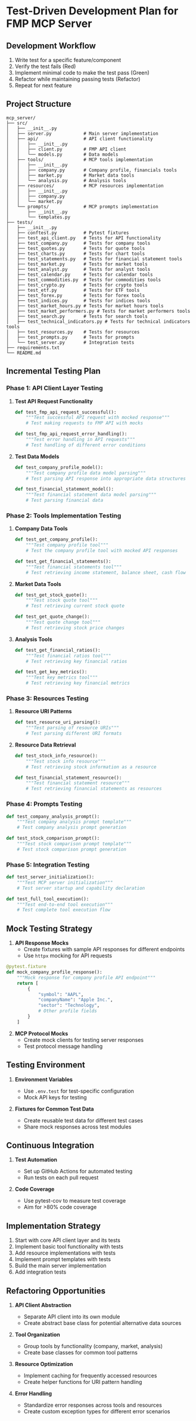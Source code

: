 # Test-Driven Development Plan for FMP MCP Server

## Development Workflow

1. Write test for a specific feature/component
2. Verify the test fails (Red)
3. Implement minimal code to make the test pass (Green)
4. Refactor while maintaining passing tests (Refactor)
5. Repeat for next feature

## Project Structure

```
mcp_server/
├── src/
│   ├── __init__.py
│   ├── server.py            # Main server implementation
│   ├── api/                 # API client functionality 
│   │   ├── __init__.py
│   │   ├── client.py        # FMP API client
│   │   └── models.py        # Data models
│   ├── tools/               # MCP tools implementation
│   │   ├── __init__.py
│   │   ├── company.py       # Company profile, financials tools
│   │   ├── market.py        # Market data tools
│   │   └── analysis.py      # Analysis tools
│   ├── resources/           # MCP resources implementation
│   │   ├── __init__.py
│   │   ├── company.py
│   │   └── market.py
│   └── prompts/             # MCP prompts implementation
│       ├── __init__.py
│       └── templates.py
├── tests/
│   ├── __init__.py
│   ├── conftest.py          # Pytest fixtures
│   ├── test_api_client.py   # Tests for API functionality
│   ├── test_company.py      # Tests for company tools
│   ├── test_quotes.py       # Tests for quote tools
│   ├── test_charts.py       # Tests for chart tools
│   ├── test_statements.py   # Tests for financial statement tools
│   ├── test_market.py       # Tests for market tools
│   ├── test_analyst.py      # Tests for analyst tools
│   ├── test_calendar.py     # Tests for calendar tools
│   ├── test_commodities.py  # Tests for commodities tools
│   ├── test_crypto.py       # Tests for crypto tools
│   ├── test_etf.py          # Tests for ETF tools
│   ├── test_forex.py        # Tests for forex tools
│   ├── test_indices.py      # Tests for indices tools
│   ├── test_market_hours.py # Tests for market hours tools
│   ├── test_market_performers.py # Tests for market performers tools
│   ├── test_search.py       # Tests for search tools
│   ├── test_technical_indicators.py # Tests for technical indicators tools
│   ├── test_resources.py    # Tests for resources
│   ├── test_prompts.py      # Tests for prompts
│   └── test_server.py       # Integration tests
├── requirements.txt
└── README.md
```

## Incremental Testing Plan

### Phase 1: API Client Layer Testing

1. **Test API Request Functionality**
   ```python
   def test_fmp_api_request_successful():
       """Test successful API request with mocked response"""
       # Test making requests to FMP API with mocks
   
   def test_fmp_api_request_error_handling():
       """Test error handling in API requests"""
       # Test handling of different error conditions
   ```

2. **Test Data Models**
   ```python
   def test_company_profile_model():
       """Test company profile data model parsing"""
       # Test parsing API response into appropriate data structures
   
   def test_financial_statement_model():
       """Test financial statement data model parsing"""
       # Test parsing financial data
   ```

### Phase 2: Tools Implementation Testing

1. **Company Data Tools**
   ```python
   def test_get_company_profile():
       """Test company profile tool"""
       # Test the company profile tool with mocked API responses
   
   def test_get_financial_statements():
       """Test financial statements tool"""
       # Test retrieving income statement, balance sheet, cash flow
   ```

2. **Market Data Tools**
   ```python
   def test_get_stock_quote():
       """Test stock quote tool"""
       # Test retrieving current stock quote
   
   def test_get_quote_change():
       """Test quote change tool"""
       # Test retrieving stock price changes
   ```

3. **Analysis Tools**
   ```python
   def test_get_financial_ratios():
       """Test financial ratios tool"""
       # Test retrieving key financial ratios
   
   def test_get_key_metrics():
       """Test key metrics tool"""
       # Test retrieving key financial metrics
   ```

### Phase 3: Resources Testing

1. **Resource URI Patterns**
   ```python
   def test_resource_uri_parsing():
       """Test parsing of resource URIs"""
       # Test parsing different URI formats
   ```

2. **Resource Data Retrieval**
   ```python
   def test_stock_info_resource():
       """Test stock info resource"""
       # Test retrieving stock information as a resource
   
   def test_financial_statement_resource():
       """Test financial statement resource"""
       # Test retrieving financial statements as resources
   ```

### Phase 4: Prompts Testing

```python
def test_company_analysis_prompt():
    """Test company analysis prompt template"""
    # Test company analysis prompt generation

def test_stock_comparison_prompt():
    """Test stock comparison prompt template"""
    # Test stock comparison prompt generation
```

### Phase 5: Integration Testing

```python
def test_server_initialization():
    """Test MCP server initialization"""
    # Test server startup and capability declaration

def test_full_tool_execution():
    """Test end-to-end tool execution"""
    # Test complete tool execution flow
```

## Mock Testing Strategy

1. **API Response Mocks**
   - Create fixtures with sample API responses for different endpoints
   - Use `httpx` mocking for API requests

```python
@pytest.fixture
def mock_company_profile_response():
    """Mock response for company profile API endpoint"""
    return [
        {
            "symbol": "AAPL",
            "companyName": "Apple Inc.",
            "sector": "Technology",
            # Other profile fields
        }
    ]
```

2. **MCP Protocol Mocks**
   - Create mock clients for testing server responses
   - Test protocol message handling

## Testing Environment

1. **Environment Variables**
   - Use `.env.test` for test-specific configuration
   - Mock API keys for testing

2. **Fixtures for Common Test Data**
   - Create reusable test data for different test cases
   - Share mock responses across test modules

## Continuous Integration

1. **Test Automation**
   - Set up GitHub Actions for automated testing
   - Run tests on each pull request

2. **Code Coverage**
   - Use pytest-cov to measure test coverage
   - Aim for >80% code coverage

## Implementation Strategy

1. Start with core API client layer and its tests
2. Implement basic tool functionality with tests
3. Add resource implementations with tests
4. Implement prompt templates with tests
5. Build the main server implementation
6. Add integration tests

## Refactoring Opportunities

1. **API Client Abstraction**
   - Separate API client into its own module
   - Create abstract base class for potential alternative data sources

2. **Tool Organization**
   - Group tools by functionality (company, market, analysis)
   - Create base classes for common tool patterns

3. **Resource Optimization**
   - Implement caching for frequently accessed resources
   - Create helper functions for URI pattern handling

4. **Error Handling**
   - Standardize error responses across tools and resources
   - Create custom exception types for different error scenarios